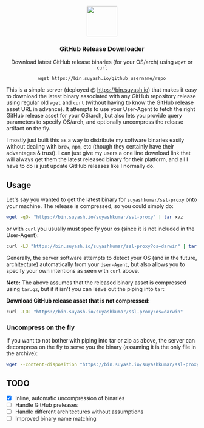 <p align="center">
  <img src="https://suyashkumar.com/assets/img/terminal_large.png" width="80">
  <h3 align="center">GitHub Release Downloader</h3>
  <p align="center">Download latest GitHub release binaries (for your OS/arch) using <code>wget</code> or <code>curl</code></p>
  <p align="center"><code>wget https://bin.suyash.io/github_username/repo</code></p>
</p>


This is a simple server (deployed @ https://bin.suyash.io) that makes it easy to download the latest binary associated with any GitHub repository release using regular old `wget` and `curl` (without having to know the GitHub release asset URL in advance). It attempts to use your User-Agent to fetch the right GitHub release asset for your OS/arch, but also lets you provide query parameters to specify OS/arch, and optionally uncompress the release artifact on the fly.

I mostly just built this as a way to distribute my software binaries easily without dealing with `brew`, `npm`, etc (though they certainly have their advantages & trust). I can just give my users a one line download link that will always get them the latest released binary for their platform, and all I have to do is just update GitHub releases like I normally do.

## Usage
Let's say you wanted to get the latest binary for [`suyashkumar/ssl-proxy`](https://github.com/suyashkumar/ssl-proxy) onto your machine. The release is compressed, so you could simply do:
```sh
wget -qO- "https://bin.suyash.io/suyashkumar/ssl-proxy" | tar xvz 
```
or with `curl` you usually must specify your os (since it is not included in the User-Agent):
```sh
curl -LJ "https://bin.suyash.io/suyashkumar/ssl-proxy?os=darwin" | tar xvz 
```
Generally, the server software attempts to detect your OS (and in the future, architecture) automatically from your `User-Agent`, but also allows you to specify your own intentions as seen with `curl` above. 

**Note:** The above assumes that the released binary asset is compressed using `tar.gz`, but if it isn't you can leave out the piping into `tar`:

**Download GitHub release asset that is not compressed**:
```sh
curl -LOJ "https://bin.suyash.io/suyashkumar/ssl-proxy?os=darwin"
```

### Uncompress on the fly
If you want to not bother with piping into tar or zip as above, the server can decompress on the fly to serve you the binary (assuming it is the only file in the archive):
```sh
wget --content-disposition "https://bin.suyash.io/suyashkumar/ssl-proxy?os=darwin?uncompress=true" 
```

## TODO
- [x] Inline, automatic uncompression of binaries
- [ ] Handle GitHub preleases
- [ ] Handle different architectures without assumptions
- [ ] Improved binary name matching
